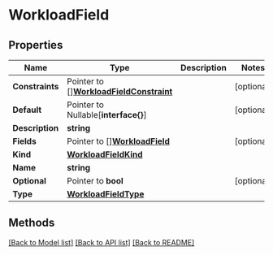 # WorkloadField

## Properties

Name | Type | Description | Notes
------------ | ------------- | ------------- | -------------
**Constraints** | Pointer to [][**WorkloadFieldConstraint**](WorkloadFieldConstraint.md) |  | [optional] 
**Default** | Pointer to Nullable[**interface{}**] |  | [optional] 
**Description** | **string** |  | 
**Fields** | Pointer to [][**WorkloadField**](WorkloadField.md) |  | [optional] 
**Kind** | [**WorkloadFieldKind**](WorkloadFieldKind.md) |  | 
**Name** | **string** |  | 
**Optional** | Pointer to **bool** |  | [optional] 
**Type** | [**WorkloadFieldType**](WorkloadFieldType.md) |  | 

## Methods


[[Back to Model list]](../README.md#documentation-for-models) [[Back to API list]](../README.md#documentation-for-api-endpoints) [[Back to README]](../README.md)


